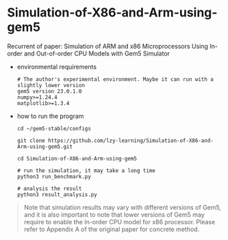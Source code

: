 # Simulation-of-X86-and-Arm-using-gem5
Recurrent of paper: Simulation of ARM and x86 Microprocessors Using In-order and Out-of-order CPU Models with Gem5 Simulator 



- environmental requirements

  ```shell
  # The author's experimental environment. Maybe it can run with a slightly lower version
  gem5 version 23.0.1.0
  numpy>=1.24.4
  matplotlib>=1.3.4
  ```

- how to run the program

  ```shell
  cd ~/gem5-stable/configs
  
  git clone https://github.com/lzy-learning/Simulation-of-X86-and-Arm-using-gem5.git
  
  cd Simulation-of-X86-and-Arm-using-gem5
  
  # run the simulation, it may take a long time
  python3 run_benchmark.py
  
  # analysis the result
  python3 result_analysis.py
  ```

  



> Note that simulation results may vary with different versions of Gem5, and it is also important to note that lower versions of Gem5 may require to enable the In-order CPU model for x86 processor.  Please refer to Appendix A of the original paper for concrete method.
